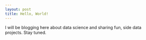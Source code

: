 ```yaml
---
layout: post
title: Hello, World!
---
```


I will be blogging here about data science and sharing fun, side data projects. Stay tuned.
